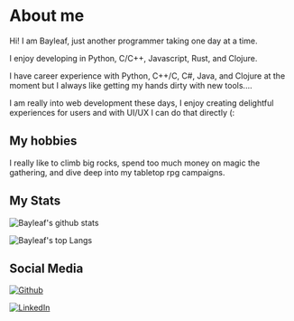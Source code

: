 # About me

Hi! I am Bayleaf, just another programmer taking one day at a time.

I enjoy developing in Python, C/C++, Javascript, Rust, and Clojure.

I have career experience with Python, C++/C, C#, Java, and Clojure at the moment but I always like getting my hands dirty with new tools....

I am really into web development these days, I enjoy creating delightful experiences for users and with UI/UX I can do that directly (:

## My hobbies

I really like to climb big rocks, spend too much money on magic the gathering, and dive deep into my tabletop rpg campaigns.

## My Stats

![Bayleaf's github stats](https://github-readme-stats.vercel.app/api?username=bayleaf1130&show_icons=true&theme=radical)

![Bayleaf's top Langs](https://github-readme-stats.vercel.app/api/top-langs/?username=bayleaf1130&layout=compact&theme=radical)

## Social Media

[![Github](https://img.shields.io/badge/github-%23333333.svg?&logo=github&style=for-the-badge&logoColor=white)](https://github.com/bayleaf1130)

[![LinkedIn](https://img.shields.io/badge/LinkedIn-0077B5?style=for-the-badge&logo=linkedin&logoColor=white)](https://www.linkedin.com/in/baileykocin)


